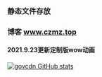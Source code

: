 ### 静态文件存放
### 博客 www.czmz.top
#### 2021.9.23更新定制版wow动画
[![govcdn GitHub stats](https://github-readme-stats.vercel.app/api?username=T-Y-P)](https://github.com/T-Y-P/gov)